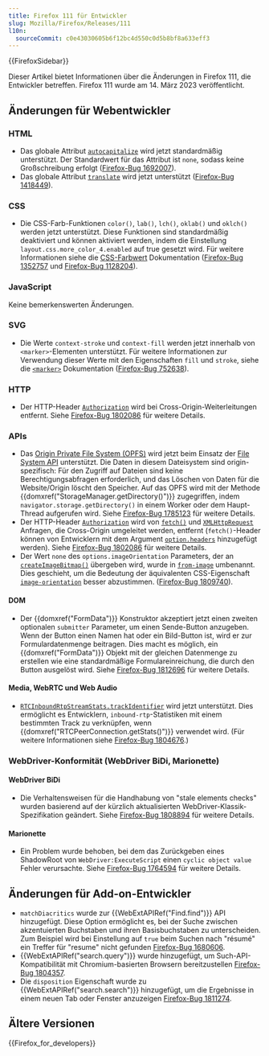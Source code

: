 ```yaml
---
title: Firefox 111 für Entwickler
slug: Mozilla/Firefox/Releases/111
l10n:
  sourceCommit: c0e43030605b6f12bc4d550c0d5b8bf8a633eff3
---
```


{{FirefoxSidebar}}

Dieser Artikel bietet Informationen über die Änderungen in Firefox 111, die Entwickler betreffen. Firefox 111 wurde am 14. März 2023 veröffentlicht.

## Änderungen für Webentwickler

### HTML

- Das globale Attribut [`autocapitalize`](/de/docs/Web/HTML/Global_attributes/autocapitalize) wird jetzt standardmäßig unterstützt. Der Standardwert für das Attribut ist `none`, sodass keine Großschreibung erfolgt ([Firefox-Bug 1692007](https://bugzil.la/1692007)).
- Das globale Attribut [`translate`](/de/docs/Web/HTML/Global_attributes/translate) wird jetzt unterstützt ([Firefox-Bug 1418449](https://bugzil.la/1418449)).

### CSS

- Die CSS-Farb-Funktionen `color()`, `lab()`, `lch()`, `oklab()` und `oklch()` werden jetzt unterstützt.
  Diese Funktionen sind standardmäßig deaktiviert und können aktiviert werden, indem die Einstellung `layout.css.more_color_4.enabled` auf true gesetzt wird.
  Für weitere Informationen siehe die [CSS-Farbwert](/de/docs/Web/CSS/color_value) Dokumentation ([Firefox-Bug 1352757](https://bugzil.la/1352757) und [Firefox-Bug 1128204](https://bugzil.la/1128204)).

### JavaScript

Keine bemerkenswerten Änderungen.

### SVG

- Die Werte `context-stroke` und `context-fill` werden jetzt innerhalb von `<marker>`-Elementen unterstützt.
  Für weitere Informationen zur Verwendung dieser Werte mit den Eigenschaften `fill` und `stroke`, siehe die [`<marker>`](/de/docs/Web/SVG/Element/marker) Dokumentation ([Firefox-Bug 752638](https://bugzil.la/752638)).

### HTTP

- Der HTTP-Header [`Authorization`](/de/docs/Web/HTTP/Headers/Authorization) wird bei Cross-Origin-Weiterleitungen entfernt.
  Siehe [Firefox-Bug 1802086](https://bugzil.la/1802086) für weitere Details.

### APIs

- Das [Origin Private File System (OPFS)](/de/docs/Web/API/File_System_API/Origin_private_file_system) wird jetzt beim Einsatz der [File System API](/de/docs/Web/API/File_System_API) unterstützt.
  Die Daten in diesem Dateisystem sind origin-spezifisch: Für den Zugriff auf Dateien sind keine Berechtigungsabfragen erforderlich, und das Löschen von Daten für die Website/Origin löscht den Speicher.
  Auf das OPFS wird mit der Methode {{domxref("StorageManager.getDirectory()")}} zugegriffen, indem `navigator.storage.getDirectory()` in einem Worker oder dem Haupt-Thread aufgerufen wird.
  Siehe [Firefox-Bug 1785123](https://bugzil.la/1785123) für weitere Details.
- Der HTTP-Header [`Authorization`](/de/docs/Web/HTTP/Headers/Authorization) wird von [`fetch()`](/de/docs/Web/API/Window/fetch) und [`XMLHttpRequest`](/de/docs/Web/API/XMLHttpRequest) Anfragen, die Cross-Origin umgeleitet werden, entfernt (`fetch()`-Header können von Entwicklern mit dem Argument [`option.headers`](/de/docs/Web/API/Window/fetch#headers) hinzugefügt werden).
  Siehe [Firefox-Bug 1802086](https://bugzil.la/1802086) für weitere Details.
- Der Wert `none` des `options.imageOrientation` Parameters, der an [`createImageBitmap()`](/de/docs/Web/API/createImageBitmap) übergeben wird, wurde in [`from-image`](/de/docs/Web/API/createImageBitmap#from-image) umbenannt.
  Dies geschieht, um die Bedeutung der äquivalenten CSS-Eigenschaft [`image-orientation`](/de/docs/Web/CSS/image-orientation) besser abzustimmen. ([Firefox-Bug 1809740](https://bugzil.la/1809740)).

#### DOM

- Der {{domxref("FormData")}} Konstruktor akzeptiert jetzt einen zweiten optionalen `submitter` Parameter, um einen Sende-Button anzugeben. Wenn der Button einen Namen hat oder ein Bild-Button ist, wird er zur Formulardatenmenge beitragen. Dies macht es möglich, ein {{domxref("FormData")}} Objekt mit der gleichen Datenmenge zu erstellen wie eine standardmäßige Formulareinreichung, die durch den Button ausgelöst wird. Siehe [Firefox-Bug 1812696](https://bugzil.la/1812696) für weitere Details.

#### Media, WebRTC und Web Audio

- [`RTCInboundRtpStreamStats.trackIdentifier`](/de/docs/Web/API/RTCInboundRtpStreamStats#trackidentifier) wird jetzt unterstützt.
  Dies ermöglicht es Entwicklern, `inbound-rtp`-Statistiken mit einem bestimmten Track zu verknüpfen, wenn {{domxref("RTCPeerConnection.getStats()")}} verwendet wird.
  (Für weitere Informationen siehe [Firefox-Bug 1804676](https://bugzil.la/1804676).)

### WebDriver-Konformität (WebDriver BiDi, Marionette)

#### WebDriver BiDi

- Die Verhaltensweisen für die Handhabung von "stale elements checks" wurden basierend auf der kürzlich aktualisierten WebDriver-Klassik-Spezifikation geändert. Siehe [Firefox-Bug 1808894](https://bugzil.la/1808894) für weitere Details.

#### Marionette

- Ein Problem wurde behoben, bei dem das Zurückgeben eines ShadowRoot von `WebDriver:ExecuteScript` einen `cyclic object value` Fehler verursachte. Siehe [Firefox-Bug 1764594](https://bugzil.la/1764594) für weitere Details.

## Änderungen für Add-on-Entwickler

- `matchDiacritics` wurde zur {{WebExtAPIRef("Find.find")}} API hinzugefügt. Diese Option ermöglicht es, bei der Suche zwischen akzentuierten Buchstaben und ihren Basisbuchstaben zu unterscheiden. Zum Beispiel wird bei Einstellung auf `true` beim Suchen nach "résumé" ein Treffer für "resume" nicht gefunden [Firefox-Bug 1680606](https://bugzil.la/1680606).
- {{WebExtAPIRef("search.query")}} wurde hinzugefügt, um Such-API-Kompatibilität mit Chromium-basierten Browsern bereitzustellen [Firefox-Bug 1804357](https://bugzil.la/1804357).
- Die `disposition` Eigenschaft wurde zu {{WebExtAPIRef("search.search")}} hinzugefügt, um die Ergebnisse in einem neuen Tab oder Fenster anzuzeigen [Firefox-Bug 1811274](https://bugzil.la/1811274).

## Ältere Versionen

{{Firefox_for_developers}}
